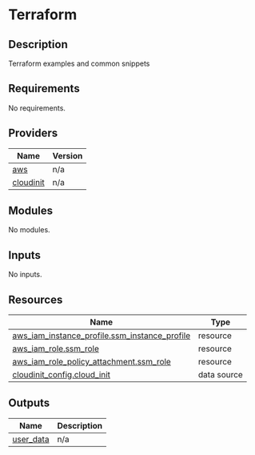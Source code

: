 # Terraform

## Description

Terraform examples and common snippets

<!-- BEGIN_TF_DOCS -->


## Requirements

No requirements.

## Providers

| Name | Version |
|------|---------|
| <a name="provider_aws"></a> [aws](#provider\_aws) | n/a |
| <a name="provider_cloudinit"></a> [cloudinit](#provider\_cloudinit) | n/a |

## Modules

No modules.

## Inputs

No inputs.

## Resources

| Name | Type |
|------|------|
| [aws_iam_instance_profile.ssm_instance_profile](https://registry.terraform.io/providers/hashicorp/aws/latest/docs/resources/iam_instance_profile) | resource |
| [aws_iam_role.ssm_role](https://registry.terraform.io/providers/hashicorp/aws/latest/docs/resources/iam_role) | resource |
| [aws_iam_role_policy_attachment.ssm_role](https://registry.terraform.io/providers/hashicorp/aws/latest/docs/resources/iam_role_policy_attachment) | resource |
| [cloudinit_config.cloud_init](https://registry.terraform.io/providers/hashicorp/cloudinit/latest/docs/data-sources/config) | data source |

## Outputs

| Name | Description |
|------|-------------|
| <a name="output_user_data"></a> [user\_data](#output\_user\_data) | n/a |
<!-- END_TF_DOCS -->